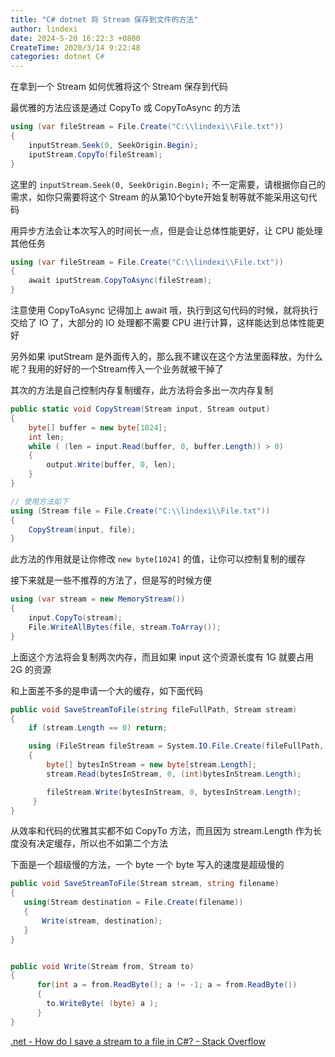 ```yaml
---
title: "C# dotnet 将 Stream 保存到文件的方法"
author: lindexi
date: 2024-5-20 16:22:3 +0800
CreateTime: 2020/3/14 9:22:48
categories: dotnet C#
---
```


在拿到一个 Stream 如何优雅将这个 Stream 保存到代码

<!--more-->


<!-- CreateTime:2020/3/14 9:22:48 -->



最优雅的方法应该是通过 CopyTo 或 CopyToAsync 的方法

```csharp
using (var fileStream = File.Create("C:\\lindexi\\File.txt"))
{
    inputStream.Seek(0, SeekOrigin.Begin);
    iputStream.CopyTo(fileStream);
}
```

这里的 `inputStream.Seek(0, SeekOrigin.Begin);` 不一定需要，请根据你自己的需求，如你只需要将这个 Stream 的从第10个byte开始复制等就不能采用这句代码

用异步方法会让本次写入的时间长一点，但是会让总体性能更好，让 CPU 能处理其他任务

```csharp
using (var fileStream = File.Create("C:\\lindexi\\File.txt"))
{
    await iputStream.CopyToAsync(fileStream);
}
```

注意使用 CopyToAsync 记得加上 await 哦，执行到这句代码的时候，就将执行交给了 IO 了，大部分的 IO 处理都不需要 CPU 进行计算，这样能达到总体性能更好

另外如果 iputStream 是外面传入的，那么我不建议在这个方法里面释放，为什么呢？我用的好好的一个Stream传入一个业务就被干掉了

其次的方法是自己控制内存复制缓存，此方法将会多出一次内存复制

```csharp
public static void CopyStream(Stream input, Stream output)
{
    byte[] buffer = new byte[1024];
    int len;
    while ( (len = input.Read(buffer, 0, buffer.Length)) > 0)
    {
        output.Write(buffer, 0, len);
    }    
}

// 使用方法如下
using (Stream file = File.Create("C:\\lindexi\\File.txt"))
{
    CopyStream(input, file);
}
```
 
此方法的作用就是让你修改 `new byte[1024]` 的值，让你可以控制复制的缓存

接下来就是一些不推荐的方法了，但是写的时候方便

```csharp
using (var stream = new MemoryStream())
{
    input.CopyTo(stream);
    File.WriteAllBytes(file, stream.ToArray());
}
```

上面这个方法将会复制两次内存，而且如果 input 这个资源长度有 1G 就要占用 2G 的资源

和上面差不多的是申请一个大的缓存，如下面代码

```csharp
public void SaveStreamToFile(string fileFullPath, Stream stream)
{
    if (stream.Length == 0) return;

    using (FileStream fileStream = System.IO.File.Create(fileFullPath, (int)stream.Length))
    {
        byte[] bytesInStream = new byte[stream.Length];
        stream.Read(bytesInStream, 0, (int)bytesInStream.Length);

        fileStream.Write(bytesInStream, 0, bytesInStream.Length);
     }
}
```

从效率和代码的优雅其实都不如 CopyTo 方法，而且因为 stream.Length 作为长度没有决定缓存，所以也不如第二个方法

下面是一个超级慢的方法，一个 byte 一个 byte 写入的速度是超级慢的

```csharp
public void SaveStreamToFile(Stream stream, string filename)
{  
   using(Stream destination = File.Create(filename))
   {
       Write(stream, destination);
   }
}


public void Write(Stream from, Stream to)
{
      for(int a = from.ReadByte(); a != -1; a = from.ReadByte())
      {
      	to.WriteByte( (byte) a );
      }
}
```

[.net - How do I save a stream to a file in C#? - Stack Overflow](https://stackoverflow.com/questions/411592/how-do-i-save-a-stream-to-a-file-in-c )


